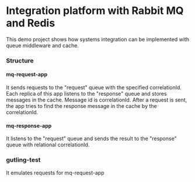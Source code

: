 # Integration platform with Rabbit MQ and Redis
This demo project shows how systems integration can be implemented with queue middleware and cache.

### Structure

#### mq-request-app
It sends requests to the "request" queue with the specified correlationId.
Each replica of this app listens to the "response" queue and stores messages in the cache. Message id is correlationId.
After a request is sent, the app tries to find the response message in the cache by the correlationId.

#### mq-response-app
It listens to the "request" queue and sends the result to the "response" queue with relational correlationId.

### gutling-test
It emulates requests for mq-request-app